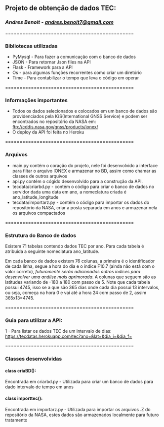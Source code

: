 ## **Projeto de obtenção de dados TEC:**
### *Andres Benoit - andres.benoit7@gmail.com*
=============================================

### Bibliotecas utilizadas
- PyMysql - Para fazer a comunicação com o banco de dados
- JSON - Para retornar Json files na API
- Flask - Framework para a API
- Os - para algumas funções recorrentes como criar um diretório
- Time - Para contabilizar o tempo que leva o código em operar

=============================================

### Informações importantes
- Todos os dados selecionados e colocados em um banco de dados são providenciados pela IGS(International GNSS Service) e podem ser encontrados
no repositório da NASA em: ftp://cddis.nasa.gov/gnss/products/ionex/
- O deploy da API foi feita no Heroku

=============================================

### Arquivos
- main.py contém o coração do projeto, nele foi desenvolvido a interface para filtar o arquivo IONEX e armazenar no BD, assim como chamar as classes de outros arquivos
- api.py contém o cógido desenvolvido para a construção da API.
- tecdata/criarbd.py - contém o código para criar o banco de dados no servidor dada uma data em ano, a nomeclatura criada é ano_latitude_longitude
- tecdata/importarz.py - contém o código para importar os dados do repositório da NASA, criar a posta separada em anos e armazenar nela os arquivos compactados

=============================================

### Estrutura do Banco de dados
Existem 71 tabelas contendo dados TEC por ano. Para cada tabela é atribuida a seguinte nomeclatura ano_latitude.

Em cada banco de dados existem 76 colunas, a primeira é o identificador de cada linha, segue a hora do dia e o índice F10.7 (ainda não está com o valor correto), *futuramente serão adicionados outros índices para desenvolver uma análise mais aprimorada*. A colunas que seguem são as latitudes variando de -180 a 180 com passo de 5. Note que cada tabela possui 4745, isso se a que são 365 dias onde cada dia possui 13 intervalos, ou seja, começa na hora 0 e vai até a hora 24 com passo de 2, assim 365x13=4745.

=============================================

### Guia para utilizar a API:

1 - Para listar os dados TEC de um intervalo de dias: https://tecdatas.herokuapp.com/tec?ano=&lat=&dia_i=&dia_f=

=============================================

### Classes desenvolvidas
#### class criaBD():
Encontrada em criarbd.py - Utilizada para criar um banco de dados para dado intervalo de tempo em anos
#### class importtec():
Encontrada em importarz.py - Utilizada para importar os arquivos .Z do repositório da NASA, estes dados são armazenados localmente para futuro tratamento
